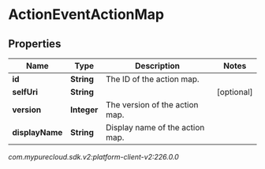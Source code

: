 # ActionEventActionMap


## Properties

| Name | Type | Description | Notes |
| ------------ | ------------- | ------------- | ------------- |
| **id** | **String** | The ID of the action map. |  |
| **selfUri** | **String** |  |  [optional] |
| **version** | **Integer** | The version of the action map. |  |
| **displayName** | **String** | Display name of the action map. |  |




_com.mypurecloud.sdk.v2:platform-client-v2:226.0.0_
